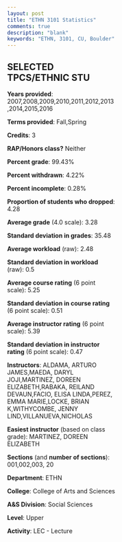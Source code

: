 ```yaml
---
layout: post
title: "ETHN 3101 Statistics"
comments: true
description: "blank"
keywords: "ETHN, 3101, CU, Boulder"
--- 
```

<head>
<script src="https://ajax.googleapis.com/ajax/libs/jquery/2.1.3/jquery.min.js"></script>
<script src="https://dl.dropboxusercontent.com/s/pc42nxpaw1ea4o9/highcharts.js?dl=0"></script>
<!-- <script src="../assets/js/highcharts.js"></script> -->
<style type="text/css">@font-face {
	font-family: "Bebas Neue";
	src: url(https://www.filehosting.org/file/details/544349/BebasNeue%20Regular.otf) format("opentype");
	}
	h1.Bebas { 
		font-family: "Bebas Neue", Verdana, Tahoma;
	}
</style>
</head>
<body>
	<div id="container" style="float: right; width: 45%; height: 88%; margin-left: 2.5%; margin-right: 2.5%;"></div>
	<script language="JavaScript">
		$(document).ready(function() {
		var chart = {type: 'column'};
		var title = {text: 'Grade Distribution'};
		var xAxis = {categories: ['A','B','C','D','F'],crosshair: true};
		var yAxis = {min: 0,title: {text: 'Percentage'}};
		var tooltip = {headerFormat: '<center><b><span style="font-size:20px">{point.key}</span></b></center>',
		               pointFormat: '<td style="padding:0"><b>{point.y:.1f}%</b></td>',
		               footerFormat: '</table>',shared: true,useHTML: true};
		var plotOptions = {column: {pointPadding: 0.0,borderWidth: 0}};  
		var credits = {enabled: false};var series= [{name: 'Percent',data: [52.54,33.01,8.4,2.73,3.32,]}];
		var json = {};
		json.chart = chart;
		json.title = title;
		json.tooltip = tooltip;
		json.xAxis = xAxis;
		json.yAxis = yAxis;  
		json.series = series;
		json.plotOptions = plotOptions;  
		json.credits = credits;
		$('#container').highcharts(json);
	});
	</script>
</body>
			   
## SELECTED TPCS/ETHNIC STU

**Years provided**: 2007,2008,2009,2010,2011,2012,2013,2014,2015,2016

**Terms provided**: Fall,Spring

**Credits**: 3

**RAP/Honors class?** Neither

**Percent grade**: 99.43%

**Percent withdrawn**: 4.22%

**Percent incomplete**: 0.28%

**Proportion of students who dropped**: 4.28

**Average grade** (4.0 scale): 3.28

**Standard deviation in grades**: 35.48

**Average workload** (raw): 2.48

**Standard deviation in workload** (raw): 0.5

**Average course rating** (6 point scale): 5.25

**Standard deviation in course rating** (6 point scale): 0.51

**Average instructor rating** (6 point scale): 5.39

**Standard deviation in instructor rating** (6 point scale): 0.47

**Instructors**: ALDAMA, ARTURO JAMES,MAEDA, DARYL JOJI,MARTINEZ, DOREEN ELIZABETH,RABAKA, REILAND DEVAUN,FACIO, ELISA LINDA,PEREZ, EMMA MARIE,LOCKE, BRIAN K,WITHYCOMBE, JENNY LIND,VILLANUEVA,NICHOLAS

**Easiest instructor** (based on class grade): MARTINEZ, DOREEN ELIZABETH

**Sections** (and **number of sections**): 001,002,003, 20

**Department**: ETHN

**College**: College of Arts and Sciences

**A&S Division**: Social Sciences

**Level**: Upper

**Activity**: LEC - Lecture